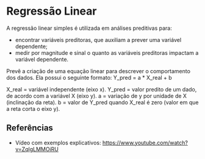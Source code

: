 # Regressão Linear

A regressão linear simples é utilizada em análises preditivas para:
- encontrar variáveis preditoras, que auxiliam a prever uma variável dependente;
- medir por magnitude e sinal o quanto as variáveis preditoras impactam a variável dependente.

Prevê a criação de uma equação linear para descrever o comportamento dos dados. Ela possui o seguinte formato:
Y_pred = a * X_real + b

X_real = variável independente (eixo x).
Y_pred = valor predito de um dado, de acordo com a variável X (eixo y).
a = variação de y por unidade de X (inclinação da reta).
b = valor de Y_pred quando X_real é zero (valor em que a reta corta o eixo y).

## Referências
- Vídeo com exemplos explicativos: https://www.youtube.com/watch?v=ZqlgLMMOiRU
